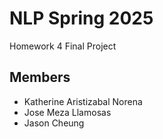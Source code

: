 # NLP Spring 2025
Homework 4
Final Project
## Members
* Katherine Aristizabal Norena
* Jose Meza Llamosas
* Jason Cheung
